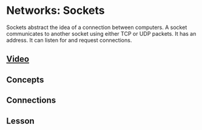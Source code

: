 # Networks: Sockets
Sockets abstract the idea of a connection between computers. A socket communicates to another socket using either TCP or UDP packets. It has an address. It can listen for and request connections.

## [Video]()

## Concepts

## Connections

## Lesson
